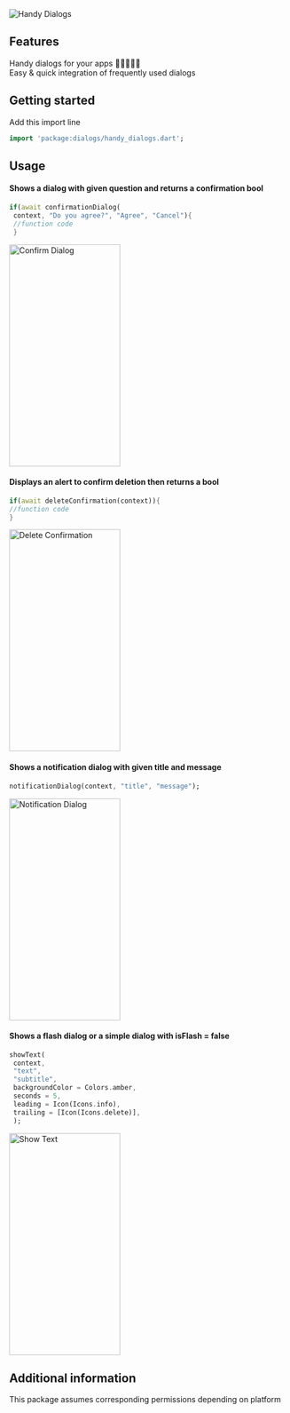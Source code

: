 <img src="https://firebasestorage.googleapis.com/v0/b/misdevelop.appspot.com/o/handy_dialogs%2Freadme_images%2FPackages%20pub.dev%203.jpg?alt=media&token=a5a29f36-82db-4a73-9ec9-8fc0cc35250e" alt="Handy Dialogs">

## Features  
 Handy dialogs for your apps 🧚🏼‍👨🏼‍💻  
Easy & quick integration of frequently used dialogs
  
## Getting started

  Add this import line

```dart 
import 'package:dialogs/handy_dialogs.dart';
```
## Usage
#### Shows a dialog with given question and returns a confirmation bool

 ```dart 
 if(await confirmationDialog(
  context, "Do you agree?", "Agree", "Cancel"){
  //function code 
  }
   ```
  
 <img src="https://firebasestorage.googleapis.com/v0/b/misdevelop.appspot.com/o/handy_dialogs%2Freadme_images%2F22596C0F-2833-4B03-A724-574A8455F660.jpeg?alt=media&token=06e55503-cace-4fad-ade3-fab9cb0b9837" alt="Confirm Dialog" width="200" height="400">  
 
#### Displays an alert to confirm deletion then returns a bool  
      
```dart  
if(await deleteConfirmation(context)){   
//function code 
} 
```  

<img src="https://firebasestorage.googleapis.com/v0/b/misdevelop.appspot.com/o/handy_dialogs%2Freadme_images%2F3CAF7034-BE68-4C09-ABDD-521E6D96B6FC.jpeg?alt=media&token=974ce3ba-3cc6-4d54-964f-c598848a4736" alt="Delete Confirmation" width="200" height="400">      
      
#### Shows a notification dialog with given title and message      
      
```dart 
notificationDialog(context, "title", "message"); 
```  
  
<img src="https://firebasestorage.googleapis.com/v0/b/misdevelop.appspot.com/o/handy_dialogs%2Freadme_images%2FFB159562-6F05-4994-93FA-2970DDE5DA53.jpeg?alt=media&token=9f8c77ae-cf3b-4129-8ca5-c62136de638e" alt="Notification Dialog" width="200" height="400">      
      
#### Shows a flash dialog or a simple dialog with isFlash = false
      
```dart  
showText(
 context, 
 "text", 
 "subtitle",  
 backgroundColor = Colors.amber, 
 seconds = 5, 
 leading = Icon(Icons.info),
 trailing = [Icon(Icons.delete)], 
 );    
 ```  
 
 <img  src="https://firebasestorage.googleapis.com/v0/b/misdevelop.appspot.com/o/handy_dialogs%2Freadme_images%2F7F674431-AADD-4161-A6BE-0386BB54997C.jpeg?alt=media&token=dbb2e167-8ba9-4b9e-a14c-2ac2e2de1792" alt="Show Text" width="200" height="400">      
  
## Additional information      
 This package assumes corresponding permissions depending on platform